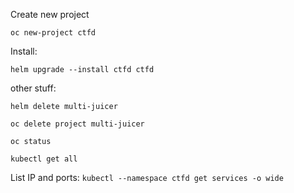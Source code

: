 Create new project

`oc new-project ctfd`

Install:

`helm upgrade --install ctfd ctfd`

other stuff:

`helm delete multi-juicer`

`oc delete project multi-juicer`

`oc status`

`kubectl get all`

List IP and ports: 
`kubectl --namespace ctfd get services -o wide`
